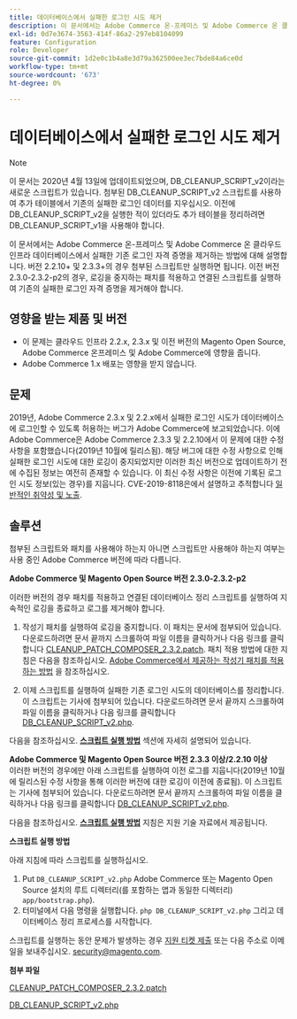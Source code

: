 ```yaml
---
title: 데이터베이스에서 실패한 로그인 시도 제거
description: 이 문서에서는 Adobe Commerce 온-프레미스 및 Adobe Commerce 온 클라우드 인프라 데이터베이스에서 실패한 기존 로그인 자격 증명을 제거하는 방법에 대해 설명합니다. 버전 2.2.10+ 및 2.3.3+의 경우 첨부된 스크립트만 실행하면 됩니다. 이전 버전 2.3.0-2.3.2-p2의 경우, 로깅을 중지하는 패치를 적용하고 연결된 스크립트를 실행하여 기존의 실패한 로그인 자격 증명을 제거해야 합니다.
exl-id: 0d7e3674-3563-414f-86a2-297eb8104099
feature: Configuration
role: Developer
source-git-commit: 1d2e0c1b4a8e3d79a362500ee3ec7bde84a6ce0d
workflow-type: tm+mt
source-wordcount: '673'
ht-degree: 0%

---
```


# 데이터베이스에서 실패한 로그인 시도 제거

>[!NOTE]
>
>이 문서는 2020년 4월 13일에 업데이트되었으며, DB\_CLEANUP\_SCRIPT\_v2이라는 새로운 스크립트가 있습니다. 첨부된 DB\_CLEANUP\_SCRIPT\_v2 스크립트를 사용하여 추가 테이블에서 기존의 실패한 로그인 데이터를 지우십시오. 이전에 DB\_CLEANUP\_SCRIPT\_v2을 실행한 적이 있더라도 추가 테이블을 정리하려면 DB\_CLEANUP\_SCRIPT\_v1을 사용해야 합니다.

이 문서에서는 Adobe Commerce 온-프레미스 및 Adobe Commerce 온 클라우드 인프라 데이터베이스에서 실패한 기존 로그인 자격 증명을 제거하는 방법에 대해 설명합니다. 버전 2.2.10+ 및 2.3.3+의 경우 첨부된 스크립트만 실행하면 됩니다. 이전 버전 2.3.0-2.3.2-p2의 경우, 로깅을 중지하는 패치를 적용하고 연결된 스크립트를 실행하여 기존의 실패한 로그인 자격 증명을 제거해야 합니다.

## **영향을 받는 제품 및 버전**

* 이 문제는 클라우드 인프라 2.2.x, 2.3.x 및 이전 버전의 Magento Open Source, Adobe Commerce 온프레미스 및 Adobe Commerce에 영향을 줍니다.
* Adobe Commerce 1.x 배포는 영향을 받지 않습니다.

## 문제

2019년, Adobe Commerce 2.3.x 및 2.2.x에서 실패한 로그인 시도가 데이터베이스에 로그인할 수 있도록 허용하는 버그가 Adobe Commerce에 보고되었습니다. 이에 Adobe Commerce은 Adobe Commerce 2.3.3 및 2.2.10에서 이 문제에 대한 수정 사항을 포함했습니다(2019년 10월에 릴리스됨). 해당 버그에 대한 수정 사항으로 인해 실패한 로그인 시도에 대한 로깅이 중지되었지만 이러한 최신 버전으로 업데이트하기 전에 수집된 정보는 여전히 존재할 수 있습니다. 이 최신 수정 사항은 이전에 기록된 로그인 시도 정보(있는 경우)를 지웁니다.   CVE-2019-8118은에서 설명하고 추적합니다 [일반적인 취약성 및 노출](https://cve.mitre.org/cgi-bin/cvename.cgi?name=CVE-2019-8118).

## 솔루션

첨부된 스크립트와 패치를 사용해야 하는지 아니면 스크립트만 사용해야 하는지 여부는 사용 중인 Adobe Commerce 버전에 따라 다릅니다.

**Adobe Commerce 및 Magento Open Source 버전 2.3.0-2.3.2-p2**

이러한 버전의 경우 패치를 적용하고 연결된 데이터베이스 정리 스크립트를 실행하여 지속적인 로깅을 종료하고 로그를 제거해야 합니다.

1. 작성기 패치를 실행하여 로깅을 중지합니다. 이 패치는 문서에 첨부되어 있습니다. 다운로드하려면 문서 끝까지 스크롤하여 파일 이름을 클릭하거나 다음 링크를 클릭합니다 [CLEANUP\_PATCH\_COMPOSER\_2.3.2.patch](assets/CLEANUP_PATCH_COMPOSER_2.3.2.patch.zip). 패치 적용 방법에 대한 지침은 다음을 참조하십시오. [Adobe Commerce에서 제공하는 작성기 패치를 적용하는 방법](/help/how-to/general/how-to-apply-a-composer-patch-provided-by-magento.md) 을 참조하십시오.

1. 이제 스크립트를 실행하여 실패한 기존 로그인 시도의 데이터베이스를 정리합니다. 이 스크립트는 기사에 첨부되어 있습니다. 다운로드하려면 문서 끝까지 스크롤하여 파일 이름을 클릭하거나 다음 링크를 클릭합니다 [DB\_CLEANUP\_SCRIPT\_v2.php](assets/DB_CLEANUP_SCRIPT_v2.php.zip).

다음을 참조하십시오. [**스크립트 실행 방법**](/help/troubleshooting/known-issues-patches-attached/remove-failed-login-attempts-from-the-database.md#run_script) 섹션에 자세히 설명되어 있습니다.

**Adobe Commerce 및 Magento Open Source 버전 2.3.3 이상/2.2.10 이상**<br>
이러한 버전의 경우에만 아래 스크립트를 실행하여 이전 로그를 지웁니다(2019년 10월에 릴리스된 수정 사항을 통해 이러한 버전에 대한 로깅이 이전에 종료됨). 이 스크립트는 기사에 첨부되어 있습니다. 다운로드하려면 문서 끝까지 스크롤하여 파일 이름을 클릭하거나 다음 링크를 클릭합니다 [DB\_CLEANUP\_SCRIPT\_v2.php](assets/DB_CLEANUP_SCRIPT_v2.php.zip).

다음을 참조하십시오. [**스크립트 실행 방법**](/help/troubleshooting/known-issues-patches-attached/remove-failed-login-attempts-from-the-database.md#run_script) 지침은 지원 기술 자료에서 제공됩니다.

**스크립트 실행 방법**

아래 지침에 따라 스크립트를 실행하십시오.

1. Put `DB_CLEANUP_SCRIPT_v2.php` Adobe Commerce 또는 Magento Open Source 설치의 루트 디렉터리(를 포함하는 앱과 동일한 디렉터리) `app/bootstrap.php`).
1. 터미널에서 다음 명령을 실행합니다. `php DB_CLEANUP_SCRIPT_v2.php` 그리고 데이터베이스 정리 프로세스를 시작합니다.

스크립트를 실행하는 동안 문제가 발생하는 경우 [지원 티켓 제출](/help/help-center-guide/help-center/magento-help-center-user-guide.md#submit-ticket) 또는 다음 주소로 이메일을 보내주십시오. [security@magento.com](mailto:security@magento.com).

**첨부 파일**

[CLEANUP\_PATCH\_COMPOSER\_2.3.2.patch](assets/CLEANUP_PATCH_COMPOSER_2.3.2.patch.zip)

[DB\_CLEANUP\_SCRIPT\_v2.php](assets/DB_CLEANUP_SCRIPT_v2.php.zip)
